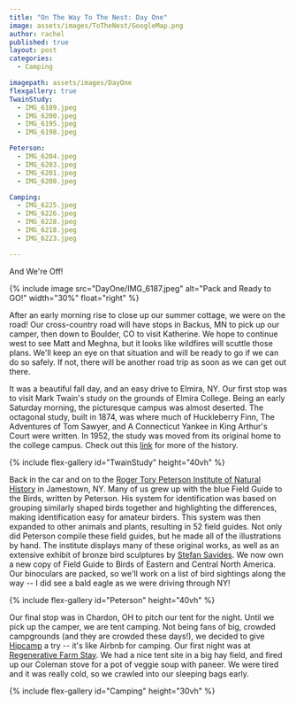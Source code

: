 ```yaml
---
title: "On The Way To The Nest: Day One"
image: assets/images/ToTheNest/GoogleMap.png
author: rachel
published: true
layout: post
categories:
  - Camping

imagepath: assets/images/DayOne
flexgallery: true
TwainStudy:
  - IMG_6189.jpeg
  - IMG_6200.jpeg
  - IMG_6195.jpeg
  - IMG_6198.jpeg

Peterson:
  - IMG_6204.jpeg
  - IMG_6203.jpeg
  - IMG_6201.jpeg
  - IMG_6208.jpeg

Camping:
  - IMG_6225.jpeg
  - IMG_6226.jpeg
  - IMG_6228.jpeg
  - IMG_6218.jpeg
  - IMG_6223.jpeg

---
```

And We're Off!

{% include image 
  src="DayOne/IMG_6187.jpeg" 
  alt="Pack and Ready to GO!" 
  width="30%" float="right"
%}

After an early morning rise to close up our summer cottage, we were on
the road! Our cross-country road will have stops in Backus, MN to pick
up our camper, then down to Boulder, CO to visit Katherine. We hope to
continue west to see Matt and Meghna, but it looks like wildfires will
scuttle those plans. We'll keep an eye on that situation and will be
ready to go if we can do so safely. If not, there will be another road
trip as soon as we can get out there.

It was a beautiful fall day, and an easy drive to Elmira, NY. Our first
stop was to visit Mark Twain's study on the grounds of Elmira College.
Being an early Saturday morning, the picturesque campus was almost
deserted. The octagonal study, built in 1874, was where much of
Huckleberry Finn, The Adventures of Tom Sawyer, and A Connecticut Yankee
in King Arthur's Court were written. In 1952, the study was moved from
its original home to the college campus. Check out this
[link](https://marktwainstudies.com/about/mark-twains-study/) for more
of the history.

{% include flex-gallery id="TwainStudy" height="40vh" %}

Back in the car and on to the [Roger Tory Peterson Institute of Natural
History](https://rtpi.org/) in Jamestown, NY. Many of us grew up with
the blue Field Guide to the Birds, written by Peterson. His system for
identification was based on grouping similarly shaped birds together and
highlighting the differences, making identification easy for amateur
birders. This system was then expanded to other animals and plants,
resulting in 52 field guides. Not only did Peterson compile these field
guides, but he made all of the illustrations by hand. The institute
displays many of these original works, as well as an extensive exhibit
of bronze bird sculptures by [Stefan
Savides](https://rtpi.org/what-we-do/art/future-exhibits/). We now own a
new copy of Field Guide to Birds of Eastern and Central North America.
Our binoculars are packed, so we'll work on a list of bird sightings
along the way -- I did see a bald eagle as we were driving through NY!

{% include flex-gallery id="Peterson" height="40vh" %}

Our final stop was in Chardon, OH to pitch our tent for the night. Until
we pick up the camper, we are tent camping. Not being fans of big,
crowded campgrounds (and they are crowded these days!), we decided to
give [Hipcamp](https://www.hipcamp.com/) a try -- it's like Airbnb for
camping. Our first night was at [Regenerative Farm
Stay](https://www.hipcamp.com/ohio/resilient-acres/regenerative-farm-stay-field-site).
We had a nice tent site in a big hay field, and fired up our Coleman
stove for a pot of veggie soup with paneer. We were tired and it was
really cold, so we crawled into our sleeping bags early.

{% include flex-gallery id="Camping" height="30vh" %}